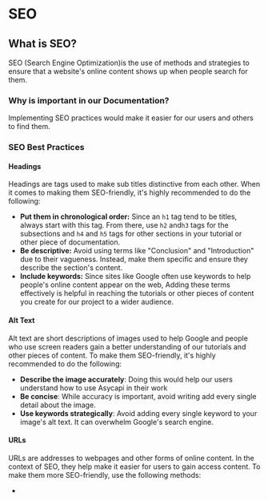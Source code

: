 # SEO

## What is SEO?

SEO (Search Engine Optimization)is the use of methods and strategies to ensure that a website's online content shows up when people search for them.

### Why is important in our Documentation?

Implementing SEO practices would make it easier for our users and others to find them.  

### SEO Best Practices  

#### Headings

Headings are tags used to make sub titles distinctive from each other. When it comes to making them SEO-friendly, it's highly recommended to do the following:

- **Put them in chronological order:** Since an `h1` tag tend to be titles, always start with this tag. From there, use `h2` and`h3` tags for the subsections and `h4` and `h5` tags for other sections in your tutorial or other piece of documentation.
- **Be descriptive:** Avoid using terms like "Conclusion" and "Introduction" due to their vagueness. Instead, make them specific and ensure they describe the section's content.
- **Include keywords:** Since sites like Google often use keywords to help people's online content appear on the web, Adding these terms effectively is helpful in reaching the tutorials or other pieces of content you create for our project to a wider audience.

#### Alt Text

Alt text are short descriptions of images used to help Google and people who use screen readers gain a better understanding of our tutorials and other pieces of content. To make them SEO-friendly, it's highly recommended to do the following:

- **Describe the image accurately**:  Doing this would help our users understand how to use Asycapi in their work
- **Be concise**: While accuracy is important, avoid writing add every single detail about the image.
- **Use keywords strategically**: Avoid adding every single keyword to your image's alt text. It can overwhelm Google's search engine.

#### URLs

URLs are addresses to webpages and other forms of online content. In the context of SEO, they help make it easier for users to gain access content. To make them more SEO-friendly, use the following methods:

-
